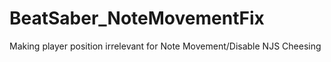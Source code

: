 # BeatSaber_NoteMovementFix
Making player position irrelevant for Note Movement/Disable NJS Cheesing
